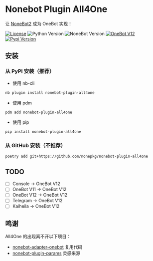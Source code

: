 # Nonebot Plugin All4One

让 [NoneBot2](https://github.com/nonebot/nonebot2) 成为 OneBot 实现！

[![License](https://img.shields.io/github/license/nonepkg/nonebot-plugin-all4one?style=flat-square)](LICENSE)
![Python Version](https://img.shields.io/badge/python-3.8+-blue.svg?style=flat-square)
![NoneBot Version](https://img.shields.io/badge/nonebot-2.0.0rc2+-red.svg?style=flat-square)
[![OneBot V12](https://img.shields.io/badge/OneBot-12-black?style=flat-square)](https://12.onebot.dev/)
[![Pypi Version](https://img.shields.io/pypi/v/nonebot-plugin-all4one.svg?style=flat-square)](https://pypi.python.org/pypi/nonebot-plugin-all4one)

## 安装

### 从 PyPI 安装（推荐）

- 使用 nb-cli  

```sh
nb plugin install nonebot-plugin-all4one
```

- 使用 pdm

```sh
pdm add nonebot-plugin-all4one
```

- 使用 pip

```sh
pip install nonebot-plugin-all4one
```

### 从 GitHub 安装（不推荐）

```sh
poetry add git+https://github.com/nonepkg/nonebot-plugin-all4one
```

## TODO

- [ ] Console -> OneBot V12
- [ ] OneBot V11 -> OneBot V12
- [ ] OneBot V12 -> OneBot V12
- [ ] Telegram -> OneBot V12
- [ ] Kaiheila -> OneBot V12

## 鸣谢

All4One 的出现离不开以下项目：

- [nonebot-adapter-onebot](https://github.com/nonebot/adapter-onebot) 复用代码
- [nonebot-plugin-params](https://github.com/iyume/nonebot-plugin-params) 灵感来源
